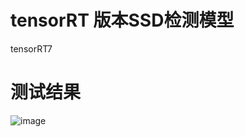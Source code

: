 # tensorRT 版本SSD检测模型

tensorRT7

# 测试结果

![image](https://github.com/cqu20160901/ssd_caffe_onnx/blob/master/tensorRT_ssd_transplant/test_result.jpg)
